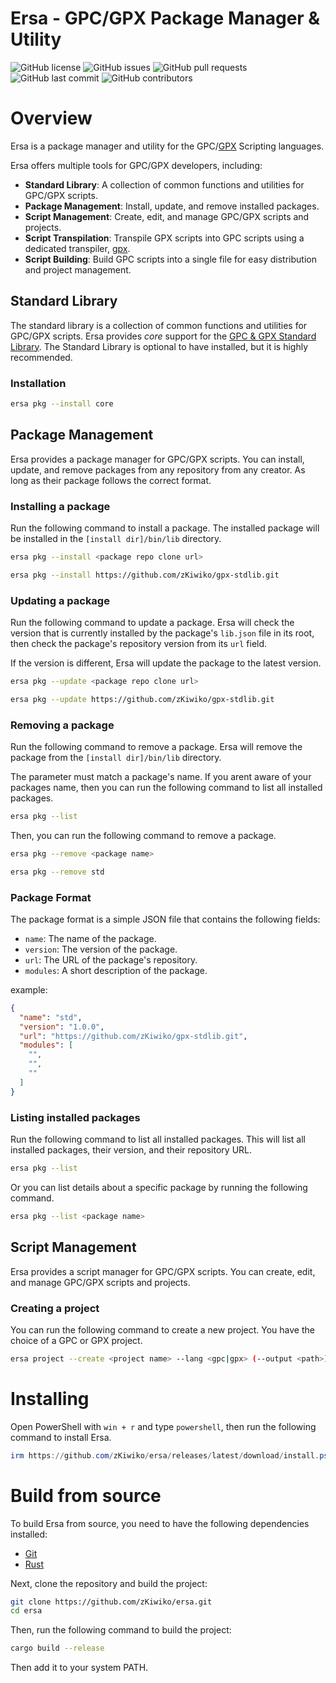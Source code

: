 # Ersa - GPC/GPX Package Manager & Utility

![GitHub license](https://img.shields.io/github/license/zKiwiko/ersa)
![GitHub issues](https://img.shields.io/github/issues/zKiwiko/ersa)
![GitHub pull requests](https://img.shields.io/github/issues-pr/zKiwiko/ersa)
![GitHub last commit](https://img.shields.io/github/last-commit/zKiwiko/ersa)
![GitHub contributors](https://img.shields.io/github/contributors/zKiwiko/ersa)

# Overview

Ersa is a package manager and utility for the GPC/[GPX](https://github.com/zKiwiko/gpx) Scripting languages.

Ersa offers multiple tools for GPC/GPX developers, including:

- **Standard Library**: A collection of common functions and utilities for GPC/GPX scripts.
- **Package Management**: Install, update, and remove installed packages.
- **Script Management**: Create, edit, and manage GPC/GPX scripts and projects.
- **Script Transpilation**: Transpile GPX scripts into GPC scripts using a dedicated
  transpiler, [gpx](https://github.com/zKiwiko/gpx).
- **Script Building**: Build GPC scripts into a single file for easy distribution and project management.

## Standard Library

The standard library is a collection of common functions and utilities for GPC/GPX scripts.
Ersa provides *core* support for the [GPC & GPX Standard Library](https://github.com/zKiwiko/gpx-stdlib).
The Standard Library is optional to have installed, but it is highly recommended.

### Installation

```bash
ersa pkg --install core
```

## Package Management

Ersa provides a package manager for GPC/GPX scripts. You can install, update, and remove packages from any repository
from any creator. As long as their package follows the correct format.

### Installing a package

Run the following command to install a package.
The installed package will be installed in the `[install dir]/bin/lib` directory.

```bash
ersa pkg --install <package repo clone url>
````

```bash
ersa pkg --install https://github.com/zKiwiko/gpx-stdlib.git
```

### Updating a package

Run the following command to update a package.
Ersa will check the version that is currently installed by the package's `lib.json` file in its root, then check the
package's repository version from its `url` field.

If the version is different, Ersa will update the package to the latest version.

```bash
ersa pkg --update <package repo clone url>
````

```bash
ersa pkg --update https://github.com/zKiwiko/gpx-stdlib.git
```

### Removing a package

Run the following command to remove a package.
Ersa will remove the package from the `[install dir]/bin/lib` directory.

The parameter must match a package's name. If you arent aware of your packages name, then you can run the following
command to list all installed packages.

```bash
ersa pkg --list
```

Then, you can run the following command to remove a package.

```bash
ersa pkg --remove <package name>
````

```bash
ersa pkg --remove std
```

### Package Format

The package format is a simple JSON file that contains the following fields:

- `name`: The name of the package.
- `version`: The version of the package.
- `url`: The URL of the package's repository.
- `modules`: A short description of the package.

example:

```json
{
  "name": "std",
  "version": "1.0.0",
  "url": "https://github.com/zKiwiko/gpx-stdlib.git",
  "modules": [
    "",
    "",
    ""
  ]
}
```

### Listing installed packages

Run the following command to list all installed packages.
This will list all installed packages, their version, and their repository URL.

```bash
ersa pkg --list
```

Or you can list details about a specific package by running the following command.

```bash
ersa pkg --list <package name>
```

## Script Management

Ersa provides a script manager for GPC/GPX scripts. You can create, edit, and manage GPC/GPX scripts and projects.

### Creating a project

You can run the following command to create a new project.
You have the choice of a GPC or GPX project.

```bash
ersa project --create <project name> --lang <gpc|gpx> (--output <path>)
```

# Installing

Open PowerShell with `win + r` and type `powershell`, then run the following command to install Ersa.

```powershell 
irm https://github.com/zKiwiko/ersa/releases/latest/download/install.ps1 | iex

```

# Build from source

To build Ersa from source, you need to have the following dependencies installed:

- [Git](https://git-scm.com/)
- [Rust](https://doc.rust-lang.org/cargo/getting-started/installation.html)

Next, clone the repository and build the project:

```bash
git clone https://github.com/zKiwiko/ersa.git
cd ersa
```

Then, run the following command to build the project:

```bash
cargo build --release
```

Then add it to your system PATH.